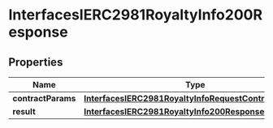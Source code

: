 

# InterfacesIERC2981RoyaltyInfo200Response


## Properties

| Name | Type | Description | Notes |
|------------ | ------------- | ------------- | -------------|
|**contractParams** | [**InterfacesIERC2981RoyaltyInfoRequestContractParams**](InterfacesIERC2981RoyaltyInfoRequestContractParams.md) |  |  |
|**result** | [**InterfacesIERC2981RoyaltyInfo200ResponseResult**](InterfacesIERC2981RoyaltyInfo200ResponseResult.md) |  |  |




